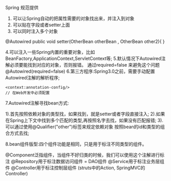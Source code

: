 Spring 规范提供
1. 可以让Spring自动的把属性需要的对象找出来，并注入到对象
2. 可以贴在字段或者setter上面
3. 可以同时注入多个对象

@Autowired
public void setter(OtherBean otherBean , OtherBean other2){
}

4.可以注入一些Spring内置的重要对象，比如BeanFactory,ApplicationContext,ServletContext等;
5.默认情况下Autowired注解必须要能找到对应的对象，否则报错。
    通过required=false 来避免这个问题 @Autowired(required=false)
6.第三方程序:Spring3.0之前，需要手动配置Autowired注解的解析程序;

```
<context:annotation-config/>
// 在Web开发中必须配置
```

7.Autowired注解寻找bean方式:

1).首先按照依赖对象的类型找，如果找到，就是setter或者字段直接注入;
2).如果在Spring上下文中找到多个匹配的类型,再按照名字去找，如果没有匹配报错;
3).可以通过使用@Qualifier("other")标签来规定依赖对象 按照bean的id和类型的组合方式去找;

8.bean组件版型:四个组件功能是相同，只是用于标注不同类型的组件。

@Component泛指组件，当组件不好归类的时候，我们可以使用这个注解进行标注
@Repository用于标注数据访问组件 = DAO组件
@Service用于标注业务层组件
@Controller用于标注控制层组件 (struts中的Action, SpringMVC的Controller)

